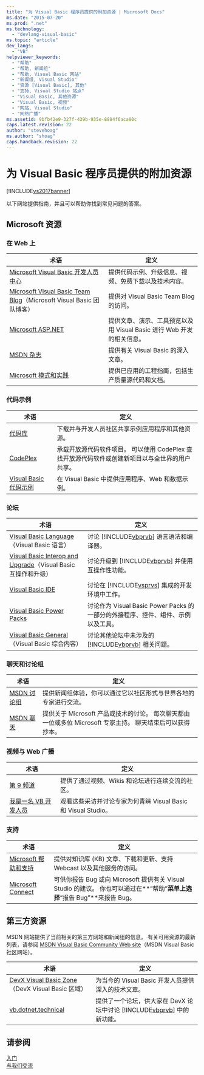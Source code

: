 ```yaml
---
title: "为 Visual Basic 程序员提供的附加资源 | Microsoft Docs"
ms.date: "2015-07-20"
ms.prod: ".net"
ms.technology: 
  - "devlang-visual-basic"
ms.topic: "article"
dev_langs: 
  - "VB"
helpviewer_keywords: 
  - "帮助"
  - "帮助, 新闻组"
  - "帮助, Visual Basic 网站"
  - "新闻组, Visual Studio"
  - "资源 [Visual Basic], 其他"
  - "支持, Visual Studio 站点"
  - "Visual Basic, 其他资源"
  - "Visual Basic, 视频"
  - "网站, Visual Studio"
  - "网络广播"
ms.assetid: 9bfb42e9-327f-439b-935e-8884f6aca80c
caps.latest.revision: 22
author: "stevehoag"
ms.author: "shoag"
caps.handback.revision: 22
---
```

# 为 Visual Basic 程序员提供的附加资源
[!INCLUDE[vs2017banner](../../visual-basic/includes/vs2017banner.md)]

以下网站提供指南，并且可以帮助你找到常见问题的答案。  
  
## Microsoft 资源  
  
### 在 Web 上  
  
|术语|定义|  
|--------|--------|  
|[Microsoft Visual Basic 开发人员中心](http://go.microsoft.com/fwlink/?LinkID=47768)|提供代码示例、升级信息、视频、免费下载以及技术内容。|  
|[Microsoft Visual Basic Team Blog](http://go.microsoft.com/fwlink/?LinkID=123815)（Microsoft Visual Basic 团队博客）|提供对 Visual Basic Team Blog 的访问。|  
|[Microsoft ASP.NET](http://go.microsoft.com/fwlink/?LinkID=51657)|提供文章、演示、工具预览以及用 Visual Basic 进行 Web 开发的相关信息。|  
|[MSDN 杂志](http://msdn.microsoft.com/magazine/cc159292.aspx)|提供有关 Visual Basic 的深入文章。|  
|[Microsoft 模式和实践](http://msdn.microsoft.com/practices/default.aspx)|提供已应用的工程指南，包括生产质量源代码和文档。|  
  
### 代码示例  
  
|术语|定义|  
|--------|--------|  
|[代码库](http://code.msdn.microsoft.com/)|下载并与开发人员社区共享示例应用程序和其他资源。|  
|[CodePlex](http://www.codeplex.com/)|承载开放源代码软件项目。  可以使用 CodePlex 查找开放源代码软件或创建新项目以与全世界的用户共享。|  
|[Visual Basic 代码示例](http://msdn.microsoft.com/vbasic/ms789074)|在 Visual Basic 中提供应用程序、Web 和数据示例。|  
  
### 论坛  
  
|术语|定义|  
|--------|--------|  
|[Visual Basic Language](http://go.microsoft.com/fwlink/?LinkId=145963)（Visual Basic 语言）|讨论 [!INCLUDE[vbprvb](../../csharp/programming-guide/concepts/linq/includes/vbprvb-md.md)] 语言语法和编译器。|  
|[Visual Basic Interop and Upgrade](http://go.microsoft.com/fwlink/?LinkId=145966)（Visual Basic 互操作和升级）|讨论升级到 [!INCLUDE[vbprvb](../../csharp/programming-guide/concepts/linq/includes/vbprvb-md.md)] 并使用互操作性功能。|  
|[Visual Basic IDE](http://go.microsoft.com/fwlink/?LinkId=145971)|讨论在 [!INCLUDE[vsprvs](../../csharp/includes/vsprvs-md.md)] 集成的开发环境中工作。|  
|[Visual Basic Power Packs](http://social.msdn.microsoft.com/Forums/vbpowerpacks/threads)|讨论作为 Visual Basic Power Packs 的一部分的外接程序、控件、组件、示例以及工具。|  
|[Visual Basic General](http://go.microsoft.com/fwlink/?LinkId=145973)（Visual Basic 综合内容）|讨论其他论坛中未涉及的 [!INCLUDE[vbprvb](../../csharp/programming-guide/concepts/linq/includes/vbprvb-md.md)] 相关问题。|  
  
### 聊天和讨论组  
  
|术语|定义|  
|--------|--------|  
|[MSDN 讨论组](http://go.microsoft.com/fwlink/?LinkId=145961)|提供新闻组体验，你可以通过它以社区形式与世界各地的专家进行交流。|  
|[MSDN 聊天](http://go.microsoft.com/fwlink/?LinkId=145962)|提供关于 Microsoft 产品或技术的讨论。  每次聊天都由一位或多位 Microsoft 专家主持。  聊天结束后可以获得抄本。|  
  
### 视频与 Web 广播  
  
|术语|定义|  
|--------|--------|  
|[第 9 频道](http://go.microsoft.com/fwlink/?LinkID=123827)|提供了通过视频、Wikis 和论坛进行连续交流的社区。|  
|[我是一名 VB 开发人员](http://msdn.microsoft.com/vbasic/dd776132)|观看这些采访并讨论专家为何青睐 Visual Basic 和 Visual Studio。|  
  
### 支持  
  
|术语|定义|  
|--------|--------|  
|[Microsoft 帮助和支持](http://go.microsoft.com/fwlink/?LinkID=108287)|提供对知识库 \(KB\) 文章、下载和更新、支持 Webcast 以及其他服务的访问。|  
|[Microsoft Connect](http://connect.microsoft.com/)|可供你报告 Bug 或向 Microsoft 提供有关 Visual Studio 的建议。  你也可以通过在**“帮助”**菜单上选择**“报告 Bug”**来报告 Bug。|  
  
## 第三方资源  
 MSDN 网站提供了当前相关的第三方网站和新闻组的信息。  有关可用资源的最新列表，请参阅 [MSDN Visual Basic Community Web site](http://go.microsoft.com/fwlink/?LinkID=77372)（MSDN Visual Basic 社区网站）。  
  
|术语|定义|  
|--------|--------|  
|[DevX Visual Basic Zone](http://go.microsoft.com/fwlink/?LinkId=145978)（DevX Visual Basic 区域）|为当今的 Visual Basic 开发人员提供深入的技术文章。|  
|[vb.dotnet.technical](http://go.microsoft.com/fwlink/?LinkId=145986)|提供了一个论坛，供大家在 DevX 论坛中讨论 [!INCLUDE[vbprvb](../../csharp/programming-guide/concepts/linq/includes/vbprvb-md.md)] 中的新功能。|  
  
## 请参阅  
 [入门](../../visual-basic/getting-started/index.md)   
 [与我们交流](/visual-studio/ide/talk-to-us)